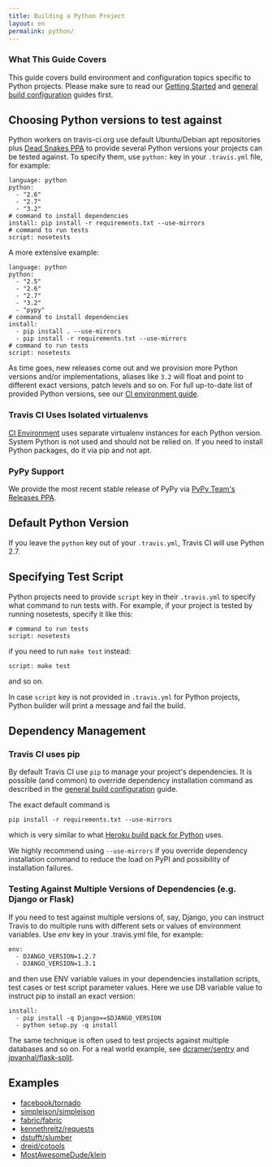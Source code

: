 ```yaml
---
title: Building a Python Project
layout: en
permalink: python/
---
```


### What This Guide Covers

This guide covers build environment and configuration topics specific to Python projects. Please make sure to read our [Getting Started](/docs/user/getting-started/) and [general build configuration](/docs/user/build-configuration/) guides first.

## Choosing Python versions to test against

Python workers on travis-ci.org use default Ubuntu/Debian apt repositories plus [Dead Snakes PPA](https://launchpad.net/~fkrull/+archive/deadsnakes) to provide several Python versions your projects can be tested against. To specify them, use `python:` key in your `.travis.yml` file, for example:

    language: python
    python:
      - "2.6"
      - "2.7"
      - "3.2"
    # command to install dependencies
    install: pip install -r requirements.txt --use-mirrors
    # command to run tests
    script: nosetests

A more extensive example:

    language: python
    python:
      - "2.5"
      - "2.6"
      - "2.7"
      - "3.2"
      - "pypy"
    # command to install dependencies
    install:
      - pip install . --use-mirrors
      - pip install -r requirements.txt --use-mirrors
    # command to run tests
    script: nosetests

As time goes, new releases come out and we provision more Python versions and/or implementations, aliases like `3.2` will float and point to different exact versions, patch levels and so on. For full up-to-date list of provided Python versions, see our [CI environment guide](/docs/user/ci-environment/).

### Travis CI Uses Isolated virtualenvs

[CI Environment](/docs/user/ci-environment/) uses separate virtualenv instances for each Python version. System Python is not used and should not be relied on. If you need to install Python packages, do it via pip and not apt.

### PyPy Support

We provide the most recent stable release of PyPy via [PyPy Team's Releases PPA](https://launchpad.net/~pypy/+archive/ppa).

## Default Python Version

If you leave the `python` key out of your `.travis.yml`, Travis CI will use Python 2.7.

## Specifying Test Script

Python projects need to provide `script` key in their `.travis.yml` to specify what command to run tests with. For example, if your project is tested by running nosetests, specify it like this:

    # command to run tests
    script: nosetests

if you need to run `make test` instead:

    script: make test

and so on.

In case `script` key is not provided in `.travis.yml` for Python projects, Python builder will print a message and fail the build.

## Dependency Management

### Travis CI uses pip

By default Travis CI use `pip` to manage your project's dependencies. It is possible (and common) to override dependency installation command as described in the [general build configuration](/docs/user/build-configuration/) guide.

The exact default command is

    pip install -r requirements.txt --use-mirrors

which is very similar to what [Heroku build pack for Python](https://github.com/heroku/heroku-buildpack-python/) uses.

We highly recommend using `--use-mirrors` if you override dependency installation command to reduce the load on PyPI and possibility of installation failures.

### Testing Against Multiple Versions of Dependencies (e.g. Django or Flask)

If you need to test against multiple versions of, say, Django, you can instruct Travis to do multiple runs with different sets or values of environment variables. Use *env* key in your .travis.yml file, for example:

    env:
      - DJANGO_VERSION=1.2.7
      - DJANGO_VERSION=1.3.1

and then use ENV variable values in your dependencies installation scripts, test cases or test script parameter values. Here we use DB variable value to instruct pip to install an exact version:

    install:
      - pip install -q Django==$DJANGO_VERSION
      - python setup.py -q install

The same technique is often used to test projects against multiple databases and so on. For a real world example, see [dcramer/sentry](https://github.com/dcramer/sentry/blob/master/.travis.yml) and [jpvanhal/flask-split](https://github.com/jpvanhal/flask-split/blob/master/.travis.yml).

## Examples

* [facebook/tornado](https://github.com/facebook/tornado/blob/master/.travis.yml)
* [simplejson/simplejson](https://github.com/simplejson/simplejson/blob/master/.travis.yml)
* [fabric/fabric](http://github.com/fabric/fabric/blob/master/.travis.yml)
* [kennethreitz/requests](https://github.com/kennethreitz/requests/blob/develop/.travis.yml)
* [dstufft/slumber](https://github.com/dstufft/slumber/blob/master/.travis.yml)
* [dreid/cotools](https://github.com/dreid/cotools/blob/master/.travis.yml)
* [MostAwesomeDude/klein](https://github.com/MostAwesomeDude/klein/blob/master/.travis.yml)
